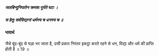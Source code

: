 ##### जलबिन्दुनिपातेन क्रमशः पूर्यते घटः ।
##### स हेतुः सर्वविद्यानां धर्मस्य च धनस्य च ॥

#### भावार्थ

जैसे बूंद-बूंद से घड़ा भर जाता है, उसी प्रकार निरंतर इकट्ठा करते रहने से धन, विद्या और धर्म की प्राप्ति होती है ॥ 19 ॥